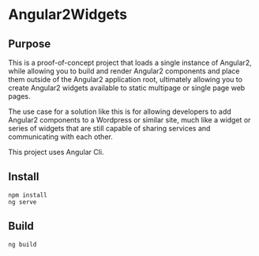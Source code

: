 # Angular2Widgets

## Purpose
This is a proof-of-concept project that loads a single instance of Angular2, while allowing you to build and render Angular2 components and place them outside of the Angular2 application root, ultimately allowing you to create Angular2 widgets available to static multipage or single page web pages.

The use case for a solution like this is for allowing developers to add Angular2 components to a Wordpress or similar site, much like a widget or series of widgets that are still capable of sharing services and communicating with each other.

This project uses Angular Cli. 

## Install
```
npm install
ng serve
```

## Build
```
ng build
```
